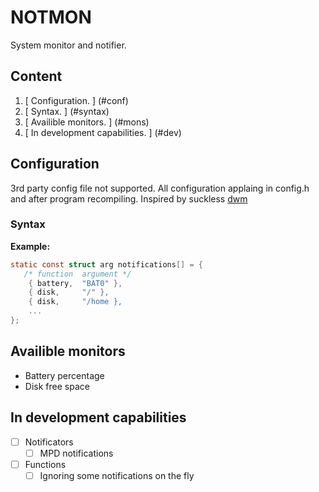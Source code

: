 # NOTMON
System monitor and notifier.

## Content
1. [ Configuration. ] (#conf)
1. [ Syntax. ] (#syntax)
3. [ Availible monitors. ] (#mons)
4. [ In development capabilities. ] (#dev)

<a name="conf"></a>
## Configuration
3rd party config file not supported.
All configuration applaing in config.h and after program recompiling.
Inspired by suckless [dwm](https://dwm.suckless.org/)
<a name="syntax"></a>
### Syntax
**Example:**
```C
static const struct arg notifications[] = {
   /* function	argument */
	{ battery,	"BAT0" },
	{ disk,		"/" },
	{ disk,		"/home },
	...
};
```

<a name="mons"></a>
## Availible monitors
+ Battery percentage
+ Disk free space

<a name="dev"></a>
## In development capabilities
- [ ] Notificators
	- [ ] MPD notifications
- [ ] Functions
	- [ ] Ignoring some notifications on the fly
